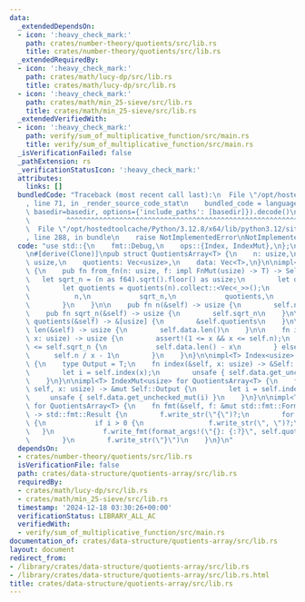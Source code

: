 ```yaml
---
data:
  _extendedDependsOn:
  - icon: ':heavy_check_mark:'
    path: crates/number-theory/quotients/src/lib.rs
    title: crates/number-theory/quotients/src/lib.rs
  _extendedRequiredBy:
  - icon: ':heavy_check_mark:'
    path: crates/math/lucy-dp/src/lib.rs
    title: crates/math/lucy-dp/src/lib.rs
  - icon: ':heavy_check_mark:'
    path: crates/math/min_25-sieve/src/lib.rs
    title: crates/math/min_25-sieve/src/lib.rs
  _extendedVerifiedWith:
  - icon: ':heavy_check_mark:'
    path: verify/sum_of_multiplicative_function/src/main.rs
    title: verify/sum_of_multiplicative_function/src/main.rs
  _isVerificationFailed: false
  _pathExtension: rs
  _verificationStatusIcon: ':heavy_check_mark:'
  attributes:
    links: []
  bundledCode: "Traceback (most recent call last):\n  File \"/opt/hostedtoolcache/Python/3.12.8/x64/lib/python3.12/site-packages/onlinejudge_verify/documentation/build.py\"\
    , line 71, in _render_source_code_stat\n    bundled_code = language.bundle(stat.path,\
    \ basedir=basedir, options={'include_paths': [basedir]}).decode()\n          \
    \         ^^^^^^^^^^^^^^^^^^^^^^^^^^^^^^^^^^^^^^^^^^^^^^^^^^^^^^^^^^^^^^^^^^^^^^^^^^^^^^^^^\n\
    \  File \"/opt/hostedtoolcache/Python/3.12.8/x64/lib/python3.12/site-packages/onlinejudge_verify/languages/rust.py\"\
    , line 288, in bundle\n    raise NotImplementedError\nNotImplementedError\n"
  code: "use std::{\n    fmt::Debug,\n    ops::{Index, IndexMut},\n};\n\nuse quotients::quotients;\n\
    \n#[derive(Clone)]\npub struct QuotientsArray<T> {\n    n: usize,\n    sqrt_n:\
    \ usize,\n    quotients: Vec<usize>,\n    data: Vec<T>,\n}\n\nimpl<T> QuotientsArray<T>\
    \ {\n    pub fn from_fn(n: usize, f: impl FnMut(usize) -> T) -> Self {\n     \
    \   let sqrt_n = (n as f64).sqrt().floor() as usize;\n        let data = quotients(n).map(f).collect::<Vec<_>>();\n\
    \        let quotients = quotients(n).collect::<Vec<_>>();\n        Self {\n \
    \           n,\n            sqrt_n,\n            quotients,\n            data,\n\
    \        }\n    }\n\n    pub fn n(&self) -> usize {\n        self.n\n    }\n\n\
    \    pub fn sqrt_n(&self) -> usize {\n        self.sqrt_n\n    }\n\n    pub fn\
    \ quotients(&self) -> &[usize] {\n        &self.quotients\n    }\n\n    pub fn\
    \ len(&self) -> usize {\n        self.data.len()\n    }\n\n    fn index(&self,\
    \ x: usize) -> usize {\n        assert!(1 <= x && x <= self.n);\n        if x\
    \ <= self.sqrt_n {\n            self.data.len() - x\n        } else {\n      \
    \      self.n / x - 1\n        }\n    }\n}\n\nimpl<T> Index<usize> for QuotientsArray<T>\
    \ {\n    type Output = T;\n    fn index(&self, x: usize) -> &Self::Output {\n\
    \        let i = self.index(x);\n        unsafe { self.data.get_unchecked(i) }\n\
    \    }\n}\n\nimpl<T> IndexMut<usize> for QuotientsArray<T> {\n    fn index_mut(&mut\
    \ self, x: usize) -> &mut Self::Output {\n        let i = self.index(x);\n   \
    \     unsafe { self.data.get_unchecked_mut(i) }\n    }\n}\n\nimpl<T: Debug> Debug\
    \ for QuotientsArray<T> {\n    fn fmt(&self, f: &mut std::fmt::Formatter<'_>)\
    \ -> std::fmt::Result {\n        f.write_str(\"{\")?;\n        for i in 0..self.data.len()\
    \ {\n            if i > 0 {\n                f.write_str(\", \")?;\n         \
    \   }\n            f.write_fmt(format_args!(\"{}: {:?}\", self.quotients[i], self.data[i]))?;\n\
    \        }\n        f.write_str(\"}\")\n    }\n}\n"
  dependsOn:
  - crates/number-theory/quotients/src/lib.rs
  isVerificationFile: false
  path: crates/data-structure/quotients-array/src/lib.rs
  requiredBy:
  - crates/math/lucy-dp/src/lib.rs
  - crates/math/min_25-sieve/src/lib.rs
  timestamp: '2024-12-18 03:30:26+00:00'
  verificationStatus: LIBRARY_ALL_AC
  verifiedWith:
  - verify/sum_of_multiplicative_function/src/main.rs
documentation_of: crates/data-structure/quotients-array/src/lib.rs
layout: document
redirect_from:
- /library/crates/data-structure/quotients-array/src/lib.rs
- /library/crates/data-structure/quotients-array/src/lib.rs.html
title: crates/data-structure/quotients-array/src/lib.rs
---
```

